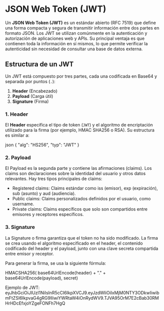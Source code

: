 # JSON Web Token (JWT)

Un **JSON Web Token (JWT)** es un estándar abierto (RFC 7519) que define una forma compacta y segura de transmitir información entre dos partes en formato JSON. Los JWT se utilizan comúnmente en la autenticación y autorización de aplicaciones web y APIs. Su principal ventaja es que contienen toda la información en sí mismos, lo que permite verificar la autenticidad sin necesidad de consultar una base de datos externa.

## Estructura de un JWT

Un JWT está compuesto por tres partes, cada una codificada en Base64 y separada por puntos (`.`):

1. **Header** (Encabezado)
2. **Payload** (Carga útil)
3. **Signature** (Firma)

### 1. Header

El **Header** especifica el tipo de token (`JWT`) y el algoritmo de encriptación utilizado para la firma (por ejemplo, HMAC SHA256 o RSA). Su estructura es similar a:

json
{
  "alg": "HS256",
  "typ": "JWT"
}

### 2. Payload

El Payload es la segunda parte y contiene las afirmaciones (claims). Los claims son declaraciones sobre la identidad del usuario y otros datos relevantes. Hay tres tipos principales de claims:

- Registered claims: Claims estándar como iss (emisor), exp (expiración), sub (asunto) y aud (audiencia).
- Public claims: Claims personalizados definidos por el usuario, como username.
- Private claims: Claims específicos que solo son compartidos entre emisores y receptores específicos.

### 3. Signature

La Signature o firma garantiza que el token no ha sido modificado. La firma se crea usando el algoritmo especificado en el header, el contenido codificado del header y el payload, junto con una clave secreta compartida entre emisor y receptor.

Para generar la firma, se usa la siguiente fórmula:

HMACSHA256(
  base64UrlEncode(header) + "." +
  base64UrlEncode(payload),
  secret)

Ejemplo de JWT:
eyJhbGciOiJIUzI1NiIsInR5cCI6IkpXVCJ9.eyJzdWIiOiIxMjM0NTY3ODkwIiwibmFtZSI6IkpvaG4gRG9lIiwiYWRtaW4iOnRydWV9.TJVA95OrM7E2cBab30RMHrHDcEfxjoYZgeFONFh7HgQ

